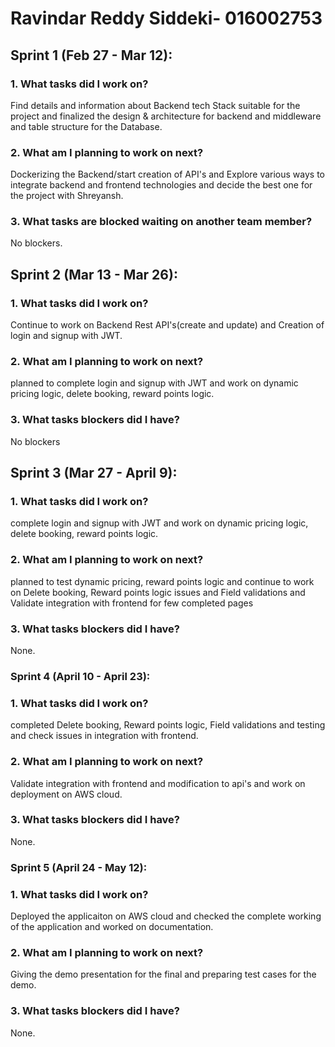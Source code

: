 # Ravindar Reddy Siddeki- 016002753

## Sprint 1 (Feb 27 - Mar 12):

### 1. What tasks did I work on?

Find details and information about Backend tech Stack suitable for the project and finalized the design & architecture for backend and middleware and table structure for the Database.

### 2. What am I planning to work on next?

Dockerizing the Backend/start creation of API's and Explore various ways to integrate backend and frontend technologies and decide the best one for the project with Shreyansh.

### 3. What tasks are blocked waiting on another team member?

No blockers.


## Sprint 2 (Mar 13 - Mar 26):

### 1. What tasks did I work on?

Continue to work on Backend Rest API's(create and update) and Creation of login and signup with JWT.

### 2. What am I planning to work on next?
planned to complete login and signup with JWT and work on dynamic pricing logic, delete booking, reward points logic.

### 3. What tasks blockers did I have?

No blockers


## Sprint 3 (Mar 27 - April 9):

### 1. What tasks did I work on?

complete login and signup with JWT and work on dynamic pricing logic, delete booking, reward points logic.

### 2. What am I planning to work on next?

planned to test dynamic pricing, reward points logic and continue to work on Delete booking, Reward points logic issues and Field validations and Validate integration with frontend for few completed pages

### 3. What tasks blockers did I have?

None.


### Sprint 4 (April 10 - April 23):

### 1. What tasks did I work on?

completed Delete booking, Reward points logic, Field validations and testing and check issues in integration with frontend.

### 2. What am I planning to work on next?

Validate integration with frontend and modification to api's and work on deployment on AWS cloud.

### 3. What tasks blockers did I have?

None.


### Sprint 5 (April 24 - May 12):

### 1. What tasks did I work on?

Deployed the applicaiton on AWS cloud and checked the complete working of the application and worked on documentation.

### 2. What am I planning to work on next?

Giving the demo presentation for the final and preparing test cases for the demo.

### 3. What tasks blockers did I have?

None.
